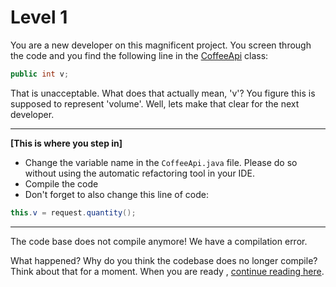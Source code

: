 # Level 1

You are a new developer on this magnificent project. You screen through the code and you find the following line in the 
[CoffeeApi](src/main/java/be/aboutcoding/change/api/CoffeeApi.java) class: 

```java
public int v;
```

That is unacceptable. What does that actually mean, 'v'? 
You figure this is supposed to represent 'volume'. Well, lets
make that clear for the next developer. 

---
**[This is where you step in]**
- Change the variable name in the `CoffeeApi.java` file. Please do so without using the automatic refactoring tool in your IDE. 
- Compile the code
- Don't forget to also change this line of code:
```java
this.v = request.quantity();
```
---

The code base does not compile anymore! We have a compilation error. 

What happened? Why do you think the codebase does no longer compile? Think about that for a moment. When you are ready
, [continue reading here](documentation/connascence-coupling.md).


